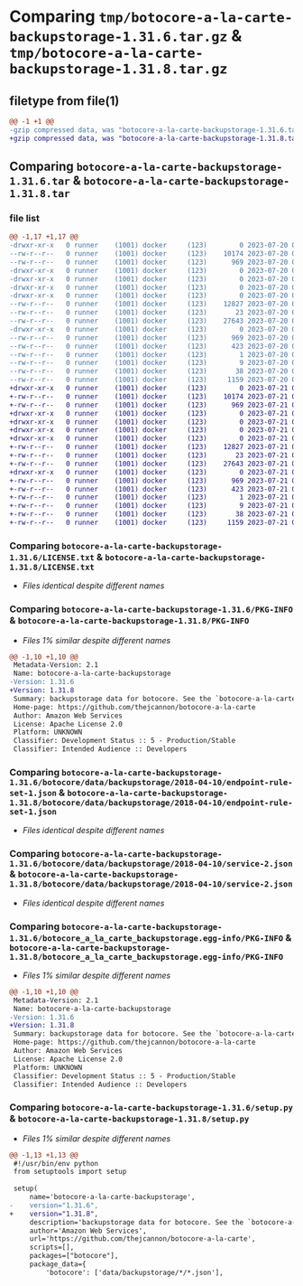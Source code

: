 # Comparing `tmp/botocore-a-la-carte-backupstorage-1.31.6.tar.gz` & `tmp/botocore-a-la-carte-backupstorage-1.31.8.tar.gz`

## filetype from file(1)

```diff
@@ -1 +1 @@
-gzip compressed data, was "botocore-a-la-carte-backupstorage-1.31.6.tar", last modified: Thu Jul 20 01:20:10 2023, max compression
+gzip compressed data, was "botocore-a-la-carte-backupstorage-1.31.8.tar", last modified: Fri Jul 21 01:21:18 2023, max compression
```

## Comparing `botocore-a-la-carte-backupstorage-1.31.6.tar` & `botocore-a-la-carte-backupstorage-1.31.8.tar`

### file list

```diff
@@ -1,17 +1,17 @@
-drwxr-xr-x   0 runner    (1001) docker     (123)        0 2023-07-20 01:20:10.350600 botocore-a-la-carte-backupstorage-1.31.6/
--rw-r--r--   0 runner    (1001) docker     (123)    10174 2023-07-20 01:20:10.000000 botocore-a-la-carte-backupstorage-1.31.6/LICENSE.txt
--rw-r--r--   0 runner    (1001) docker     (123)      969 2023-07-20 01:20:10.350600 botocore-a-la-carte-backupstorage-1.31.6/PKG-INFO
-drwxr-xr-x   0 runner    (1001) docker     (123)        0 2023-07-20 01:20:10.350600 botocore-a-la-carte-backupstorage-1.31.6/botocore/
-drwxr-xr-x   0 runner    (1001) docker     (123)        0 2023-07-20 01:20:10.350600 botocore-a-la-carte-backupstorage-1.31.6/botocore/data/
-drwxr-xr-x   0 runner    (1001) docker     (123)        0 2023-07-20 01:20:10.350600 botocore-a-la-carte-backupstorage-1.31.6/botocore/data/backupstorage/
-drwxr-xr-x   0 runner    (1001) docker     (123)        0 2023-07-20 01:20:10.350600 botocore-a-la-carte-backupstorage-1.31.6/botocore/data/backupstorage/2018-04-10/
--rw-r--r--   0 runner    (1001) docker     (123)    12827 2023-07-20 01:19:55.000000 botocore-a-la-carte-backupstorage-1.31.6/botocore/data/backupstorage/2018-04-10/endpoint-rule-set-1.json
--rw-r--r--   0 runner    (1001) docker     (123)       23 2023-07-20 01:19:55.000000 botocore-a-la-carte-backupstorage-1.31.6/botocore/data/backupstorage/2018-04-10/paginators-1.json
--rw-r--r--   0 runner    (1001) docker     (123)    27643 2023-07-20 01:19:55.000000 botocore-a-la-carte-backupstorage-1.31.6/botocore/data/backupstorage/2018-04-10/service-2.json
-drwxr-xr-x   0 runner    (1001) docker     (123)        0 2023-07-20 01:20:10.350600 botocore-a-la-carte-backupstorage-1.31.6/botocore_a_la_carte_backupstorage.egg-info/
--rw-r--r--   0 runner    (1001) docker     (123)      969 2023-07-20 01:20:10.000000 botocore-a-la-carte-backupstorage-1.31.6/botocore_a_la_carte_backupstorage.egg-info/PKG-INFO
--rw-r--r--   0 runner    (1001) docker     (123)      423 2023-07-20 01:20:10.000000 botocore-a-la-carte-backupstorage-1.31.6/botocore_a_la_carte_backupstorage.egg-info/SOURCES.txt
--rw-r--r--   0 runner    (1001) docker     (123)        1 2023-07-20 01:20:10.000000 botocore-a-la-carte-backupstorage-1.31.6/botocore_a_la_carte_backupstorage.egg-info/dependency_links.txt
--rw-r--r--   0 runner    (1001) docker     (123)        9 2023-07-20 01:20:10.000000 botocore-a-la-carte-backupstorage-1.31.6/botocore_a_la_carte_backupstorage.egg-info/top_level.txt
--rw-r--r--   0 runner    (1001) docker     (123)       38 2023-07-20 01:20:10.350600 botocore-a-la-carte-backupstorage-1.31.6/setup.cfg
--rw-r--r--   0 runner    (1001) docker     (123)     1159 2023-07-20 01:20:10.000000 botocore-a-la-carte-backupstorage-1.31.6/setup.py
+drwxr-xr-x   0 runner    (1001) docker     (123)        0 2023-07-21 01:21:18.898877 botocore-a-la-carte-backupstorage-1.31.8/
+-rw-r--r--   0 runner    (1001) docker     (123)    10174 2023-07-21 01:21:18.000000 botocore-a-la-carte-backupstorage-1.31.8/LICENSE.txt
+-rw-r--r--   0 runner    (1001) docker     (123)      969 2023-07-21 01:21:18.898877 botocore-a-la-carte-backupstorage-1.31.8/PKG-INFO
+drwxr-xr-x   0 runner    (1001) docker     (123)        0 2023-07-21 01:21:18.898877 botocore-a-la-carte-backupstorage-1.31.8/botocore/
+drwxr-xr-x   0 runner    (1001) docker     (123)        0 2023-07-21 01:21:18.898877 botocore-a-la-carte-backupstorage-1.31.8/botocore/data/
+drwxr-xr-x   0 runner    (1001) docker     (123)        0 2023-07-21 01:21:18.898877 botocore-a-la-carte-backupstorage-1.31.8/botocore/data/backupstorage/
+drwxr-xr-x   0 runner    (1001) docker     (123)        0 2023-07-21 01:21:18.898877 botocore-a-la-carte-backupstorage-1.31.8/botocore/data/backupstorage/2018-04-10/
+-rw-r--r--   0 runner    (1001) docker     (123)    12827 2023-07-21 01:21:06.000000 botocore-a-la-carte-backupstorage-1.31.8/botocore/data/backupstorage/2018-04-10/endpoint-rule-set-1.json
+-rw-r--r--   0 runner    (1001) docker     (123)       23 2023-07-21 01:21:06.000000 botocore-a-la-carte-backupstorage-1.31.8/botocore/data/backupstorage/2018-04-10/paginators-1.json
+-rw-r--r--   0 runner    (1001) docker     (123)    27643 2023-07-21 01:21:06.000000 botocore-a-la-carte-backupstorage-1.31.8/botocore/data/backupstorage/2018-04-10/service-2.json
+drwxr-xr-x   0 runner    (1001) docker     (123)        0 2023-07-21 01:21:18.898877 botocore-a-la-carte-backupstorage-1.31.8/botocore_a_la_carte_backupstorage.egg-info/
+-rw-r--r--   0 runner    (1001) docker     (123)      969 2023-07-21 01:21:18.000000 botocore-a-la-carte-backupstorage-1.31.8/botocore_a_la_carte_backupstorage.egg-info/PKG-INFO
+-rw-r--r--   0 runner    (1001) docker     (123)      423 2023-07-21 01:21:18.000000 botocore-a-la-carte-backupstorage-1.31.8/botocore_a_la_carte_backupstorage.egg-info/SOURCES.txt
+-rw-r--r--   0 runner    (1001) docker     (123)        1 2023-07-21 01:21:18.000000 botocore-a-la-carte-backupstorage-1.31.8/botocore_a_la_carte_backupstorage.egg-info/dependency_links.txt
+-rw-r--r--   0 runner    (1001) docker     (123)        9 2023-07-21 01:21:18.000000 botocore-a-la-carte-backupstorage-1.31.8/botocore_a_la_carte_backupstorage.egg-info/top_level.txt
+-rw-r--r--   0 runner    (1001) docker     (123)       38 2023-07-21 01:21:18.898877 botocore-a-la-carte-backupstorage-1.31.8/setup.cfg
+-rw-r--r--   0 runner    (1001) docker     (123)     1159 2023-07-21 01:21:18.000000 botocore-a-la-carte-backupstorage-1.31.8/setup.py
```

### Comparing `botocore-a-la-carte-backupstorage-1.31.6/LICENSE.txt` & `botocore-a-la-carte-backupstorage-1.31.8/LICENSE.txt`

 * *Files identical despite different names*

### Comparing `botocore-a-la-carte-backupstorage-1.31.6/PKG-INFO` & `botocore-a-la-carte-backupstorage-1.31.8/PKG-INFO`

 * *Files 1% similar despite different names*

```diff
@@ -1,10 +1,10 @@
 Metadata-Version: 2.1
 Name: botocore-a-la-carte-backupstorage
-Version: 1.31.6
+Version: 1.31.8
 Summary: backupstorage data for botocore. See the `botocore-a-la-carte` package for more info.
 Home-page: https://github.com/thejcannon/botocore-a-la-carte
 Author: Amazon Web Services
 License: Apache License 2.0
 Platform: UNKNOWN
 Classifier: Development Status :: 5 - Production/Stable
 Classifier: Intended Audience :: Developers
```

### Comparing `botocore-a-la-carte-backupstorage-1.31.6/botocore/data/backupstorage/2018-04-10/endpoint-rule-set-1.json` & `botocore-a-la-carte-backupstorage-1.31.8/botocore/data/backupstorage/2018-04-10/endpoint-rule-set-1.json`

 * *Files identical despite different names*

### Comparing `botocore-a-la-carte-backupstorage-1.31.6/botocore/data/backupstorage/2018-04-10/service-2.json` & `botocore-a-la-carte-backupstorage-1.31.8/botocore/data/backupstorage/2018-04-10/service-2.json`

 * *Files identical despite different names*

### Comparing `botocore-a-la-carte-backupstorage-1.31.6/botocore_a_la_carte_backupstorage.egg-info/PKG-INFO` & `botocore-a-la-carte-backupstorage-1.31.8/botocore_a_la_carte_backupstorage.egg-info/PKG-INFO`

 * *Files 1% similar despite different names*

```diff
@@ -1,10 +1,10 @@
 Metadata-Version: 2.1
 Name: botocore-a-la-carte-backupstorage
-Version: 1.31.6
+Version: 1.31.8
 Summary: backupstorage data for botocore. See the `botocore-a-la-carte` package for more info.
 Home-page: https://github.com/thejcannon/botocore-a-la-carte
 Author: Amazon Web Services
 License: Apache License 2.0
 Platform: UNKNOWN
 Classifier: Development Status :: 5 - Production/Stable
 Classifier: Intended Audience :: Developers
```

### Comparing `botocore-a-la-carte-backupstorage-1.31.6/setup.py` & `botocore-a-la-carte-backupstorage-1.31.8/setup.py`

 * *Files 1% similar despite different names*

```diff
@@ -1,13 +1,13 @@
 #!/usr/bin/env python
 from setuptools import setup
 
 setup(
     name='botocore-a-la-carte-backupstorage',
-    version="1.31.6",
+    version="1.31.8",
     description='backupstorage data for botocore. See the `botocore-a-la-carte` package for more info.',
     author='Amazon Web Services',
     url='https://github.com/thejcannon/botocore-a-la-carte',
     scripts=[],
     packages=["botocore"],
     package_data={
         'botocore': ['data/backupstorage/*/*.json'],
```

